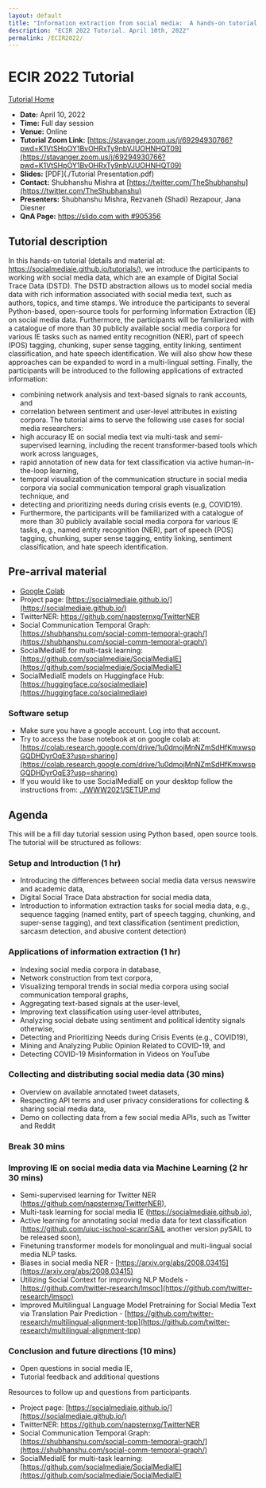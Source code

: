 ```yaml
---
layout: default
title: "Information extraction from social media:  A hands-on tutorial on tasks, data, and open source tools"
description: "ECIR 2022 Tutorial. April 10th, 2022"
permalink: /ECIR2022/
---
```


# ECIR 2022 Tutorial

[Tutorial Home](../)

* **Date:** April 10, 2022
* **Time:** Full day session
* **Venue:** Online
* **Tutorial Zoom Link:** [https://stavanger.zoom.us/j/69294930766?pwd=K1VtSHpOY1BvOHRxTy9nbVJUOHNHQT09](https://stavanger.zoom.us/j/69294930766?pwd=K1VtSHpOY1BvOHRxTy9nbVJUOHNHQT09)
* **Slides:** [PDF](./Tutorial Presentation.pdf)
* **Contact:** Shubhanshu Mishra at [https://twitter.com/TheShubhanshu](https://twitter.com/TheShubhanshu)
* **Presenters:** Shubhanshu Mishra, Rezvaneh (Shadi) Rezapour, Jana Diesner
* **QnA Page:** [https://slido.com with #905356](https://slido.com/905356)


## Tutorial description

In this hands-on tutorial (details and material at: https://socialmediaie.github.io/tutorials/), we introduce the participants to working with social media data, which are an example of Digital Social Trace Data (DSTD). The DSTD abstraction allows us to model social media data with rich information associated with social media text, such as authors, topics, and time stamps. We introduce the participants to several Python-based, open-source tools for performing Information Extraction (IE) on social media data. Furthermore, the participants will be familiarized with a catalogue of more than 30 publicly available social media corpora for various IE tasks such as named entity recognition (NER), part of speech (POS) tagging, chunking, super sense tagging, entity linking, sentiment classification, and hate speech identification. We will also show how these approaches can be expanded to word in a multi-lingual setting. Finally, the participants will be introduced to the following applications of extracted information:

*	combining network analysis and text-based signals to rank accounts, and 
*	correlation between sentiment and user-level attributes in existing corpora. 
The tutorial aims to serve the following use cases for social media researchers:
*	high accuracy IE on social media text via multi-task and semi-supervised learning, including the recent transformer-based tools which work across languages, 
*	rapid annotation of new data for text classification via active human-in-the-loop learning, 
*	temporal visualization of the communication structure in social media corpora via social communication temporal graph visualization technique, and
*	detecting and prioritizing needs during crisis events (e.g, COVID19). 
*	Furthermore, the participants will be familiarized with a catalogue of more than 30 publicly available social media corpora for various IE tasks, e.g., named entity recognition (NER), part of speech (POS) tagging, chunking, super sense tagging, entity linking, sentiment classification, and hate speech identification. 

## Pre-arrival material

* [Google Colab](https://colab.research.google.com)
* Project page: [https://socialmediaie.github.io/](https://socialmediaie.github.io/)
* TwitterNER: [https://github.com/napsternxg/TwitterNER ](https://github.com/napsternxg/TwitterNER)
* Social Communication Temporal Graph: [https://shubhanshu.com/social-comm-temporal-graph/](https://shubhanshu.com/social-comm-temporal-graph/)
* SocialMediaIE for multi-task learning: [https://github.com/socialmediaie/SocialMediaIE](https://github.com/socialmediaie/SocialMediaIE)
* SocialMediaIE models on Huggingface Hub: [https://huggingface.co/socialmediaie](https://huggingface.co/socialmediaie)


### Software setup

* Make sure you have a google account. Log into that account.
* Try to access the base notebook at on google colab at: [https://colab.research.google.com/drive/1u0dmojMnNZmSdHfKmxwspGQDHDyrOqE3?usp=sharing](https://colab.research.google.com/drive/1u0dmojMnNZmSdHfKmxwspGQDHDyrOqE3?usp=sharing)
* If you would like to use SocialMediaIE on your desktop follow the instructions from: [../WWW2021/SETUP.md](../WWW2021/SETUP.md)


## Agenda

This will be a fill day tutorial session using Python based, open source tools. The tutorial will be structured as follows:

###	Setup and Introduction (1 hr)

*	Introducing the differences between social media data versus newswire and academic data, 
*	Digital Social Trace Data abstraction for social media data, 
*	Introduction to information extraction tasks for social media data, e.g., sequence tagging (named entity, part of speech tagging, chunking, and super-sense tagging), and text classification (sentiment prediction, sarcasm detection, and abusive content detection)

###	Applications of information extraction (1 hr) 
*	Indexing social media corpora in database, 
*	Network construction from text corpora, 
*	Visualizing temporal trends in social media corpora using social communication temporal graphs, 
*	Aggregating text-based signals at the user-level, 
*	Improving text classification using user-level attributes, 
*	Analyzing social debate using sentiment and political identity signals otherwise, 
*	Detecting and Prioritizing Needs during Crisis Events (e.g., COVID19), 
*	Mining and Analyzing Public Opinion Related to COVID-19, and 
*	Detecting COVID-19 Misinformation in Videos on YouTube

###	Collecting and distributing social media data (30 mins)

*	Overview on available annotated tweet datasets, 
*	Respecting API terms and user privacy considerations for collecting & sharing social media data, 
*	Demo on collecting data from a few social media APIs, such as Twitter and Reddit 

###	Break 30 mins

###	Improving IE on social media data via Machine Learning (2 hr 30 mins)

*	Semi-supervised learning for Twitter NER (https://github.com/napsternxg/TwitterNER), 
*	Multi-task learning for social media IE (https://socialmediaie.github.io), 
*	Active learning for annotating social media data for text classification (https://github.com/uiuc-ischool-scanr/SAIL another version pySAIL to be released soon), 
*	Finetuning transformer models for monolingual and multi-lingual social media NLP tasks. 
*	Biases in social media NER - [https://arxiv.org/abs/2008.03415](https://arxiv.org/abs/2008.03415)
*	Utilizing Social Context for improving NLP Models - [https://github.com/twitter-research/lmsoc](https://github.com/twitter-research/lmsoc)
*	Improved Multilingual Language Model Pretraining for Social Media Text via Translation Pair Prediction - [https://github.com/twitter-research/multilingual-alignment-tpp](https://github.com/twitter-research/multilingual-alignment-tpp)


###	Conclusion and future directions (10 mins)
*	Open questions in social media IE, 
*	Tutorial feedback and additional questions 


Resources to follow up and questions from participants.
* Project page: [https://socialmediaie.github.io/](https://socialmediaie.github.io/)
* TwitterNER: [https://github.com/napsternxg/TwitterNER ](https://github.com/napsternxg/TwitterNER )
* Social Communication Temporal Graph: [https://shubhanshu.com/social-comm-temporal-graph/](https://shubhanshu.com/social-comm-temporal-graph/)
* SocialMediaIE for multi-task learning: [https://github.com/socialmediaie/SocialMediaIE](https://github.com/socialmediaie/SocialMediaIE)

